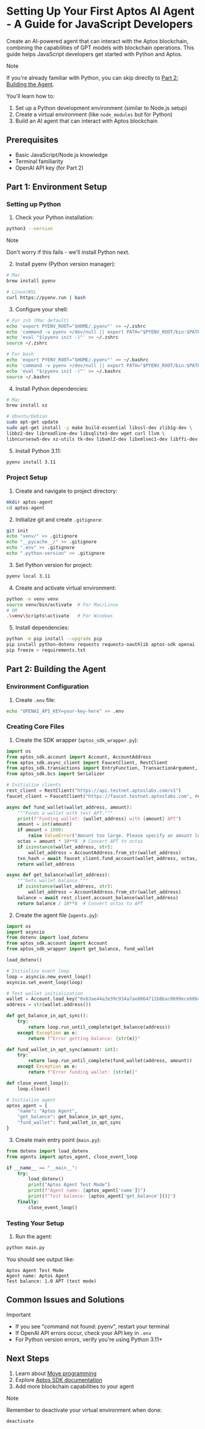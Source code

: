 # Setting Up Your First Aptos AI Agent - A Guide for JavaScript Developers

Create an AI-powered agent that can interact with the Aptos blockchain, combining the capabilities of GPT models with blockchain operations. This guide helps JavaScript developers get started with Python and Aptos.

> [!NOTE]  
> If you're already familiar with Python, you can skip directly to [Part 2: Building the Agent](#part-2-building-the-agent).

You'll learn how to:
1. Set up a Python development environment (similar to Node.js setup)
2. Create a virtual environment (like `node_modules` but for Python)
3. Build an AI agent that can interact with Aptos blockchain

## Prerequisites

- Basic JavaScript/Node.js knowledge
- Terminal familiarity
- OpenAI API key (for Part 2)

## Part 1: Environment Setup

### Setting up Python

1. Check your Python installation:
```bash
python3 --version
```

> [!NOTE]  
> Don't worry if this fails - we'll install Python next.

2. Install pyenv (Python version manager):
```bash
# Mac
brew install pyenv

# Linux/WSL
curl https://pyenv.run | bash
```

3. Configure your shell:
```bash
# For zsh (Mac default)
echo 'export PYENV_ROOT="$HOME/.pyenv"' >> ~/.zshrc
echo 'command -v pyenv >/dev/null || export PATH="$PYENV_ROOT/bin:$PATH"' >> ~/.zshrc
echo 'eval "$(pyenv init -)"' >> ~/.zshrc
source ~/.zshrc

# For bash
echo 'export PYENV_ROOT="$HOME/.pyenv"' >> ~/.bashrc
echo 'command -v pyenv >/dev/null || export PATH="$PYENV_ROOT/bin:$PATH"' >> ~/.bashrc
echo 'eval "$(pyenv init -)"' >> ~/.bashrc
source ~/.bashrc
```

4. Install Python dependencies:
```bash
# Mac
brew install xz

# Ubuntu/Debian
sudo apt-get update
sudo apt-get install -y make build-essential libssl-dev zlib1g-dev \
libbz2-dev libreadline-dev libsqlite3-dev wget curl llvm \
libncursesw5-dev xz-utils tk-dev libxml2-dev libxmlsec1-dev libffi-dev liblzma-dev
```

5. Install Python 3.11:
```bash
pyenv install 3.11
```

### Project Setup

1. Create and navigate to project directory:
```bash
mkdir aptos-agent
cd aptos-agent
```

2. Initialize git and create `.gitignore`:
```bash
git init
echo "venv/" >> .gitignore
echo "__pycache__/" >> .gitignore
echo ".env" >> .gitignore
echo ".python-version" >> .gitignore
```

3. Set Python version for project:
```bash
pyenv local 3.11
```

4. Create and activate virtual environment:
```bash
python -m venv venv
source venv/bin/activate  # For Mac/Linux
# OR
.\venv\Scripts\activate   # For Windows
```

5. Install dependencies:
```bash
python -m pip install --upgrade pip
pip install python-dotenv requests requests-oauthlib aptos-sdk openai
pip freeze > requirements.txt
```

## Part 2: Building the Agent

### Environment Configuration

1. Create `.env` file:
```bash
echo "OPENAI_API_KEY=your-key-here" >> .env
```

### Creating Core Files

1. Create the SDK wrapper (`aptos_sdk_wrapper.py`):
```python
import os
from aptos_sdk.account import Account, AccountAddress
from aptos_sdk.async_client import FaucetClient, RestClient
from aptos_sdk.transactions import EntryFunction, TransactionArgument, TransactionPayload
from aptos_sdk.bcs import Serializer

# Initialize clients
rest_client = RestClient("https://api.testnet.aptoslabs.com/v1")
faucet_client = FaucetClient("https://faucet.testnet.aptoslabs.com", rest_client)

async def fund_wallet(wallet_address, amount):
    """Funds a wallet with test APT."""
    print(f"Funding wallet: {wallet_address} with {amount} APT")
    amount = int(amount)
    if amount > 1000:
        raise ValueError("Amount too large. Please specify an amount less than 1000 APT")
    octas = amount * 10**8  # Convert APT to octas
    if isinstance(wallet_address, str):
        wallet_address = AccountAddress.from_str(wallet_address)
    txn_hash = await faucet_client.fund_account(wallet_address, octas, True)
    return wallet_address

async def get_balance(wallet_address):
    """Gets wallet balance."""
    if isinstance(wallet_address, str):
        wallet_address = AccountAddress.from_str(wallet_address)
    balance = await rest_client.account_balance(wallet_address)
    return balance / 10**8  # Convert octas to APT
```

2. Create the agent file (`agents.py`):
```python
import os
import asyncio
from dotenv import load_dotenv
from aptos_sdk.account import Account
from aptos_sdk_wrapper import get_balance, fund_wallet

load_dotenv()

# Initialize event loop
loop = asyncio.new_event_loop()
asyncio.set_event_loop(loop)

# Test wallet initialization
wallet = Account.load_key("0x63ae44a3e39c934a7ae8064711b8bac0699ece6864f4d4d5292b050ab77b4f6b")
address = str(wallet.address())

def get_balance_in_apt_sync():
    try:
        return loop.run_until_complete(get_balance(address))
    except Exception as e:
        return f"Error getting balance: {str(e)}"

def fund_wallet_in_apt_sync(amount: int):
    try:
        return loop.run_until_complete(fund_wallet(address, amount))
    except Exception as e:
        return f"Error funding wallet: {str(e)}"

def close_event_loop():
    loop.close()

# Initialize agent
aptos_agent = {
    "name": "Aptos Agent",
    "get_balance": get_balance_in_apt_sync,
    "fund_wallet": fund_wallet_in_apt_sync
}
```

3. Create main entry point (`main.py`):
```python
from dotenv import load_dotenv
from agents import aptos_agent, close_event_loop

if __name__ == "__main__":
    try:
        load_dotenv()
        print("Aptos Agent Test Mode")
        print(f"Agent name: {aptos_agent['name']}")
        print(f"Test balance: {aptos_agent['get_balance']()}")
    finally:
        close_event_loop()
```

### Testing Your Setup

1. Run the agent:
```bash
python main.py
```

You should see output like:
```
Aptos Agent Test Mode
Agent name: Aptos Agent
Test balance: 1.0 APT (test mode)
```

## Common Issues and Solutions

> [!IMPORTANT]  
> - If you see "command not found: pyenv", restart your terminal
> - If OpenAI API errors occur, check your API key in `.env`
> - For Python version errors, verify you're using Python 3.11+

## Next Steps

1. Learn about [Move programming](https://aptos.dev/guides/move-guides/move-introduction/)
2. Explore [Aptos SDK documentation](https://aptos.dev/sdks/python-sdk)
3. Add more blockchain capabilities to your agent

> [!NOTE]  
> Remember to deactivate your virtual environment when done:
> ```bash
> deactivate
> ```